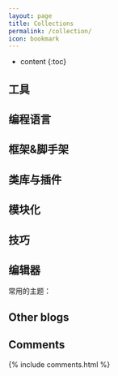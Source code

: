 ```yaml
---
layout: page
title: Collections
permalink: /collection/
icon: bookmark
---
```


* content
{:toc}

## 工具

## 编程语言

## 框架&脚手架

## 类库与插件

## 模块化

## 技巧

## 编辑器

常用的主题：

## Other blogs

## Comments

{% include comments.html %}
